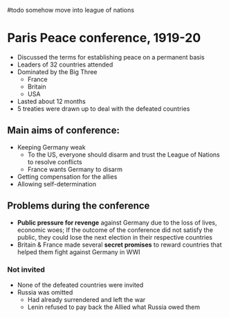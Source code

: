 #todo somehow move into league of nations

# Paris Peace conference, 1919-20

- Discussed the terms for establishing peace on a permanent basis
- Leaders of 32 countries attended
- Dominated by the Big Three
    - France
    - Britain
    - USA
- Lasted about 12 months
- 5 treaties were drawn up to deal with the defeated countries

## Main aims of conference:

- Keeping Germany weak
    - To the US, everyone should disarm and trust the League of Nations to resolve conflicts
    - France wants Germany to disarm
- Getting compensation for the allies
- Allowing self-determination

## Problems during the conference

- **Public pressure for revenge** against Germany due to the loss of lives, economic woes; If the outcome of the conference did not satisfy the public, they could lose the next election in their respective countries
- Britain & France made several **secret promises** to reward countries that helped them fight against Germany in WWI

### Not invited

- None of the defeated countries were invited
- Russia was omitted
    - Had already surrendered and left the war
    - Lenin refused to pay back the Allied what Russia owed them